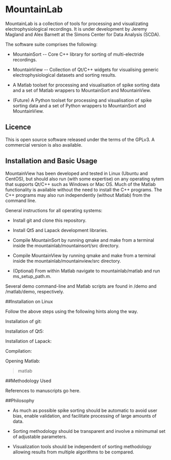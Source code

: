# MountainLab
MountainLab is a collection of tools for processing and visualizating electrophysiological recordings. It is under development by Jeremy Magland and Alex Barnett at the Simons Center for Data Analysis (SCDA).

The software suite comprises the following:

* MountainSort -- Core C++ library for sorting of multi-electride recordings.

* MountainView -- Collection of Qt/C++ widgets for visualising generic electrophysiological datasets and sorting results.

* A Matlab toolset for processing and visualisation of spike sorting data and a set of Matlab wrappers to MountainSort and MountainView.

* (Future) A Python toolset for processing and visualisation of spike sorting data and a set of Python wrappers to MountainSort and MountainView.

## Licence

This is open source software released under the terms of the GPLv3. A commercial version is also available.

## Installation and Basic Usage

MountainView has been developed and tested in Linux (Ubuntu and CentOS), but should also run (with some expertise) on any operating sytem that supports Qt/C++ such as Windows or Mac OS. Much of the Matlab functionality is available without the need to install the C++ programs. The C++ programs may also run independently (without Matlab) from the command line.

General instructions for all operating systems:

* Install git and clone this repository.

* Install Qt5 and Lapack development libraries.

* Compile MountainSort by running qmake and make from a terminal inside the mountainlab/mountainsort/src directory.

* Compile MountainView by running qmake and make from a terminal inside the mountainlab/mountainview/src directory.

* (Optional) From within Matlab navigate to mountainlab/matlab and run ms_setup_path.m.

Several demo command-line and Matlab scripts are found in /demo and /matlab/demo, respectively.

##Installation on Linux

Follow the above steps using the following hints along the way.

Installation of git:

Installation of Qt5:

Installation of Lapack:

Compilation:

Opening Matlab:
> matlab

##Methodology Used

References to manuscripts go here.

##Philosophy

* As much as possible spike sorting should be automatic to avoid user bias, enable validation, and facilitate processing of large amounts of data.

* Sorting methodology should be transparent and involve a minimumal set of adjustable parameters.

* Visualization tools should be independent of sorting methodology allowing results from multiple algorithms to be compared.




